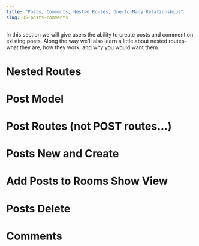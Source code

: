```yaml
---
title: "Posts, Comments, Nested Routes, One-to-Many Relationships"
slug: 05-posts-comments
---
```


In this section we will give users the ability to create posts and comment on existing posts.  Along the way we'll also learn a little about nested routes–what they are, how they work, and why you would want them.

# Nested Routes

# Post Model

# Post Routes (__not__ POST routes...)

# Posts New and Create

# Add Posts to Rooms Show View

# Posts Delete

# Comments
